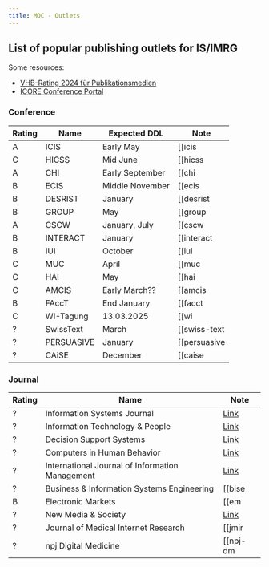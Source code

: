 ```yaml
---
title: MOC - Outlets
---
```


## List of popular publishing outlets for IS/IMRG

Some resources:

- [VHB-Rating 2024 für Publikationsmedien](https://vhbonline.org/service/vhb-rating-2024/teilratings)
- [ICORE Conference Portal](https://portal.core.edu.au/conf-ranks/)



### Conference

| Rating | Name | Expected DDL | Note |
| --- | --- | --- | --- |
| A | ICIS | Early May | [[icis|ICIS]] |
| C | HICSS | Mid June | [[hicss|HICSS]] |
| A | CHI | Early September | [[chi|CHI]] |
| B | ECIS | Middle November | [[ecis|ECIS]] |
| B | DESRIST | January | [[desrist|DESRIST]] |
| B | GROUP | May | [[group|GROUP]] |
| A | CSCW | January, July | [[cscw|CSCW]] |
| B | INTERACT | January | [[interact|INTERACT]] |
| B | IUI | October | [[iui|IUI]] |
| C | MUC | April | [[muc|MUC]] |
| C | HAI | May | [[hai|HAI]] |
| C | AMCIS | Early March?? | [[amcis|AMCIS]] |
| B | FAccT | End January | [[facct|FAcct]] |
| C | WI-Tagung | 13.03.2025 | [[wi|WI-Tagung]] |
| ? | SwissText | March | [[swiss-text|SwissText]] |
| ? | PERSUASIVE | January | [[persuasive|PERSUASIVE]] |
| ? | CAiSE | December | [[caise|CAiSE]] |

### Journal

| Rating | Name | Note |
| --- | --- | --- |
| ? | Information Systems Journal | [Link](https://onlinelibrary.wiley.com/journal/13652575) |
| ? | Information Technology & People | [Link](https://www.emeraldgrouppublishing.com/journal/itp) |
| ? | Decision Support Systems | [Link](https://www.sciencedirect.com/journal/decision-support-systems) |
| ? | Computers in Human Behavior | [Link](https://www.sciencedirect.com/journal/computers-in-human-behavior) |
| ? | International Journal of Information Management | [Link](https://www.sciencedirect.com/journal/international-journal-of-information-management) |
| ? | Business & Information Systems Engineering | [[bise|BISE]] |
| B | Electronic Markets | [[em|EM]] |
| ? | New Media & Society | [Link](https://journals.sagepub.com/home/nms) |
| ? | Journal of Medical Internet Research | [[jmir|JMIR]] |
| ? | npj Digital Medicine | [[npj-dm|npj Digital Medicine]] |
